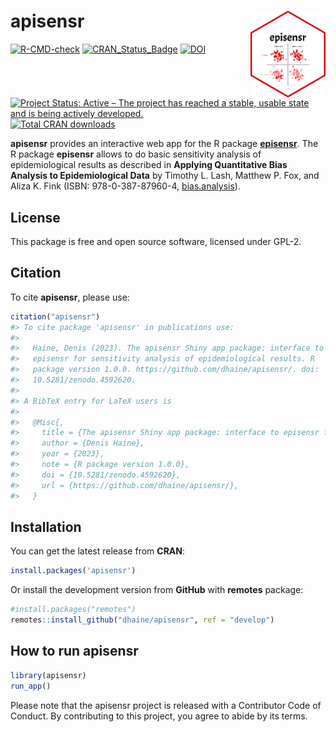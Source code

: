 
<!-- README.md is generated from README.Rmd. Please edit that file -->

# apisensr <img src="man/figures/logo.png" align="right" width=120 />

<!-- badges: start -->

[![R-CMD-check](https://github.com/dhaine/apisensr/actions/workflows/check-standard.yaml/badge.svg)](https://github.com/dhaine/apisensr/actions/workflows/check-standard.yaml)
[![CRAN\_Status\_Badge](http://www.r-pkg.org/badges/version/apisensr)](https://cran.r-project.org/package=apisensr)
[![DOI](https://zenodo.org/badge/DOI/10.5281/zenodo.4592620.svg)](https://doi.org/10.5281/zenodo.4592620)
[![Project Status: Active – The project has reached a stable, usable
state and is being actively
developed.](https://www.repostatus.org/badges/latest/active.svg)](https://www.repostatus.org/#active)
[![Total CRAN
downloads](https://cranlogs.r-pkg.org/badges/grand-total/apisensr)](https://cran.r-project.org/package=apisensr)

<!-- badges: end -->

**apisensr** provides an interactive web app for the R package
[**episensr**](https://cran.r-project.org/package=episensr). The R
package **episensr** allows to do basic sensitivity analysis of
epidemiological results as described in **Applying Quantitative Bias
Analysis to Epidemiological Data** by Timothy L. Lash, Matthew P. Fox,
and Aliza K. Fink (ISBN: 978-0-387-87960-4,
[bias.analysis](https://sites.google.com/site/biasanalysis/)).

## License

This package is free and open source software, licensed under GPL-2.

## Citation

To cite **apisensr**, please use:

``` r
citation("apisensr")
#> To cite package 'apisensr' in publications use:
#> 
#>   Haine, Denis (2023). The apisensr Shiny app package: interface to
#>   episensr for sensitivity analysis of epidemiological results. R
#>   package version 1.0.0. https://github.com/dhaine/apisensr/. doi:
#>   10.5281/zenodo.4592620.
#> 
#> A BibTeX entry for LaTeX users is
#> 
#>   @Misc{,
#>     title = {The apisensr Shiny app package: interface to episensr for sensitivity analysis of epidemiological results},
#>     author = {Denis Haine},
#>     year = {2023},
#>     note = {R package version 1.0.0},
#>     doi = {10.5281/zenodo.4592620},
#>     url = {https://github.com/dhaine/apisensr/},
#>   }
```

## Installation

You can get the latest release from **CRAN**:

``` r
install.packages('apisensr')
```

Or install the development version from **GitHub** with **remotes**
package:

``` r
#install.packages("remotes")
remotes::install_github("dhaine/apisensr", ref = "develop")
```

## How to run apisensr

``` r
library(apisensr)
run_app()
```

Please note that the apisensr project is released with a Contributor
Code of Conduct. By contributing to this project, you agree to abide by
its terms.
